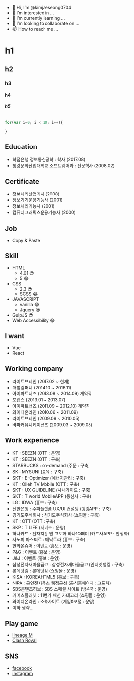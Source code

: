 - 👋 Hi, I’m @kimjaeseong0704
- 👀 I’m interested in ...
- 🌱 I’m currently learning ...
- 💞️ I’m looking to collaborate on ...
- 📫 How to reach me ...

# h1
## h2
### h3
#### h4
##### h5


~~~javascript

for(var i=0; i < 10; i++){

}
~~~

## Education
- 학점은행 정보통신공학 : 학사 (2017.08)
- 청강문화산업대학교 소프트웨어과 : 전문학사 (2008.02)

## Certificate
- 정보처리산업기사 (2008)
- 정보기기운용기능사 (2001)
- 정보처리기능사 (2001)
- 컴퓨터그래픽스운용기능사 (2000)

## Job
- Copy & Paste

## Skill
- HTML
  - 4.01 &#128525;
  - 5 &#128514;
- CSS
  - 2,3 &#128525;
  - SCSS &#128514;
- JAVASCRIPT
  - vanilla &#128514;
  - Jquery &#128525;
- GulpJS &#128525;
- Web Accessibility &#128514;

## I want
- Vue
- React

## Working company
- 라이트브레인 (2017.02 ~ 현재)
- 더썸컴퍼니 (2014.10 ~ 2016.11)
- 아이파트너즈 (2013.08 ~ 2014.09) 계약직
- 포뎁스 (2013.01 ~ 2013.07)
- 아이파트너즈 (2011.09 ~ 2012.10) 계약직
- 와이디온라인 (2010.06 ~ 2011.09)
- 라이트브레인 (2009.09 ~ 2010.05)
- 바파커뮤니케이션즈 (2009.03 ~ 2009.08)

## Work experience
- KT : SEEZN (OTT : 운영)
- KT : SEEZN (OTT : 구축)
- STARBUCKS : on-demand (주문 : 구축)
- SK : MYSUNI (교육 : 구축)
- SKT : E-Optimizer (에너지관리 : 구축)
- KT : Olleh TV Mobile (OTT : 구축)
- SKT : UX GUIDELINE (사내가이드 : 구축)
- SKT : T world MobileAPP (통신사 : 구축)
- LG : IDWA (홍보 : 구축)
- 신한은행 : 수퍼플랫폼 UX/UI 컨설팅 (뱅킹APP : 구축)
- 경기도주식회사 : 경기도주식회사 (쇼핑몰 : 구축)
- KT : OTT (OTT : 구축)
- SKP : T LIFE (서비스 : 운영)
- 하나카드 : 전자지갑 앱 고도화 하나1Q페이 (카드사APP : 안정화)
- 사노피 파스퇴르 : 메낙트라 (홍보 : 구축)
- 한화온슈어 : 이벤트 (홍보 : 운영)
- P&G : 이벤트 (홍보 : 운영)
- J&J : 이벤트 (홍보 : 운영)
- 삼성전자새마을금고 : 삼성전자새마을금고 (인터넷뱅킹 : 구축)
- 롯데닷컴 : 롯데닷컴 (쇼핑몰 : 운영)
- KISA : KOREAHTML5 (홍보 : 구축)
- NIPA : 공인전자주소 웹접근성 (공식홈페이지 : 고도화)
- SBS콘텐츠허브 : SBS 스페셜 사이트 (방속국 : 운영)
- 커머스플래닛 : 11번가 패션 카테고리 (쇼핑몰 : 운영)
- 와이디온라인 : 소속사이트 (게임&포털 : 운영)
- 이하 생략...

## Play game
- [lineage M](https://lineagem.plaync.com/)
- [Clash Royal](https://play.google.com/store/apps/details?id=com.supercell.clashroyale&hl=ko&gl=US)

## SNS
- [facebook](https://www.facebook.com/profile.php?id=100006659101185)
- [instagram](https://www.instagram.com/iview83/)
